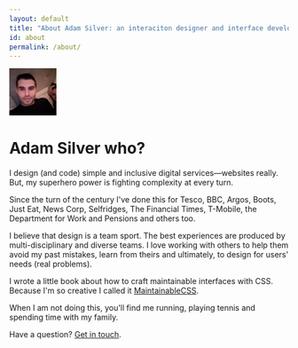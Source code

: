 ```yaml
---
layout: default
title: "About Adam Silver: an interaciton designer and interface developer from London in the UK"
id: about
permalink: /about/
---
```


<div class="face">
  	<img src="/assets/img/adam3.jpg" alt="Adam Photo" width="85" height="85">
</div>

# Adam Silver who?

I design (and code) simple and inclusive digital services&mdash;websites really. But, my superhero power is fighting complexity at every turn.

Since the turn of the century I've done this for Tesco, BBC, Argos, Boots, Just Eat, News Corp, Selfridges, The Financial Times, T-Mobile, the Department for Work and Pensions and others too.

I believe that design is a team sport. The best experiences are produced by multi-disciplinary and diverse teams. I love working with others to help them avoid my past mistakes, learn from theirs and ultimately, to design for users' needs (real problems).

I wrote a little book about how to craft maintainable interfaces with CSS. Because I'm so creative I called it [MaintainableCSS](http://maintainablecss.com).

When I am not doing this, you'll find me running, playing tennis and spending time with my family.

Have a question? [Get in touch](mailto:adam@adamsilver.io).